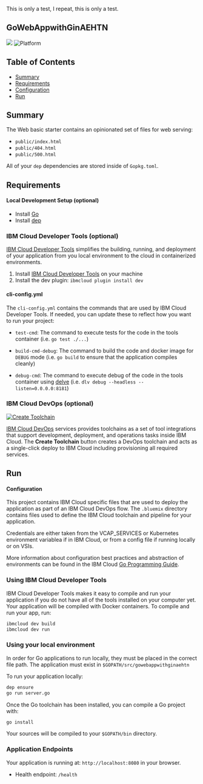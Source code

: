 This is only a test, I repeat, this is only a test.

## GoWebAppwithGinAEHTN

[![](https://img.shields.io/badge/IBM%20Cloud-powered-blue.svg)](https://bluemix.net)
![Platform](https://img.shields.io/badge/platform-go-lightgrey.svg?style=flat)

## Table of Contents

* [Summary](#summary)
* [Requirements](#requirements)
* [Configuration](#configuration)
* [Run](#run)

<a name="summary"></a>
## Summary

The Web basic starter contains an opinionated set of files for web serving:

- `public/index.html`
- `public/404.html`
- `public/500.html`


All of your `dep` dependencies are stored inside of `Gopkg.toml`.

## Requirements
#### Local Development Setup (optional)

- Install [Go](https://golang.org/dl/)
- Install [dep](https://github.com/golang/dep)

### IBM Cloud Developer Tools (optional)

[IBM Cloud Developer Tools](https://cloud.ibm.com/docs/cli/index.html#overview) simplifies the building, running, and deployment of your application from you local environment to the cloud in containerized environments.

1. Install [IBM Cloud Developer Tools](https://cloud.ibm.com/docs/cli/index.html#step1) on your machine  
2. Install the dev plugin: `ibmcloud plugin install dev`

#### cli-config.yml

The `cli-config.yml` contains the commands that are used by IBM Cloud Developer Tools.  If needed, you can update these to reflect how you want to run your project:
* `test-cmd`: The command to execute tests for the code in the tools container (i.e. `go test ./...`)

* `build-cmd-debug`: The command to build the code and docker image for `DEBUG` mode (i.e. `go build` to ensure that the application compiles cleanly)

* `debug-cmd`: The command to execute debug of the code in the tools container using [delve](https://github.com/derekparker/delve) (i.e. `dlv debug --headless --listen=0.0.0.0:8181`)

### IBM Cloud DevOps (optional)

[![Create Toolchain](https://cloud.ibm.com/devops/graphics/create_toolchain_button.png)](https://cloud.ibm.com/devops/setup/deploy/)

[IBM Cloud DevOps](https://cloud.ibm.com/devops/getting-started) services provides toolchains as a set of tool integrations that support development, deployment, and operations tasks inside IBM Cloud. The **Create Toolchain** button creates a DevOps toolchain and acts as a single-click deploy to IBM Cloud including provisioning all required services.

## Run

#### Configuration

This project contains IBM Cloud specific files that are used to deploy the application as part of an IBM Cloud DevOps flow. The `.bluemix` directory contains files used to define the IBM Cloud toolchain and pipeline for your application.

Credentials are either taken from the VCAP_SERVICES or Kubernetes environment variablea if in IBM Cloud, or from a config file if running locally or on VSIs.

More information about configuration best practices and abstraction of environments can be found in the IBM Cloud [Go Programming Guide](https://cloud.ibm.com/docs/go/configuration.html#configuration).

### Using IBM Cloud Developer Tools

 IBM Cloud Developer Tools makes it easy to compile and run your application if you do not have all of the tools installed on your computer yet. Your application will be compiled with Docker containers. To compile and run your app, run:

```bash
ibmcloud dev build
ibmcloud dev run
```

### Using your local environment

In order for Go applications to run locally, they must be placed in the correct file path. The application must exist in `$GOPATH/src/gowebappwithginaehtn`

To run your application locally:

```bash
dep ensure
go run server.go
```

Once the Go toolchain has been installed, you can compile a Go project with:

```bash
go install
```

Your sources will be compiled to your `$GOPATH/bin` directory.

### Application Endpoints

Your application is running at: `http://localhost:8080` in your browser.

- Health endpoint: `/health`

